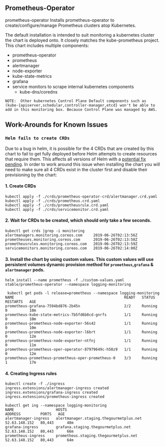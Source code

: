 ## Prometheus-Operator
prometheus-operator
Installs prometheus-operator to create/configure/manage Prometheus clusters atop Kubernetes. 

The default installation is intended to suit monitoring a kubernetes cluster the chart is deployed onto. It closely matches the kube-prometheus project. This chart includes multiple components:

* prometheus-operator
* prometheus
* alertmanager
* node-exporter
* kube-state-metrics
* grafana
* service monitors to scrape internal kubernetes components
   - kube-dns/coredns 

`NOTE:  Other kubernetes Control Plane Default components such as (kube-{apiserver,schedular,controller-manager,etcd} won't be able to add in this monitoring box. Because Control Plane was managed by AWS.`

## Work-Arounds for Known Issues 

### `Helm fails to create CRDs`

Due to a bug in helm, it is possible for the 4 CRDs that are created by this chart to fail to get fully deployed before Helm attempts to create resources that require them. This affects all versions of Helm with a [potential fix pending](https://github.com/helm/helm/pull/5112). In order to work around this issue when installing the chart you will need to make sure all 4 CRDs exist in the cluster first and disable their previsioning by the chart:

#### 1. Create CRDs
```
kubectl apply -f ./crds/prometheus-operator-crd/alertmanager.crd.yaml
kubectl apply -f ./crds/prometheus.crd.yaml
kubectl apply -f ./crds/prometheusrule.crd.yaml
kubectl apply -f ./crds/servicemonitor.crd.yaml
```
#### 2. Wait for CRDs to be created, which should only take a few seconds.
```
kubectl get crds |grep -i monitoring
alertmanagers.monitoring.coreos.com     2019-06-26T02:13:56Z
prometheuses.monitoring.coreos.com      2019-06-26T02:13:58Z
prometheusrules.monitoring.coreos.com   2019-06-26T02:13:59Z
servicemonitors.monitoring.coreos.com   2019-06-26T02:14:00Z
```

#### 3. Install the chart by using custom values. This custom values will use persistent volumes dynamic provision method for `prometheus`,`grafana` & `alertmanager` pods. 
```
helm install --name prometheus -f ./custom-values.yaml stable/prometheus-operator --namespace logging-monitoring
```
```
 kubectl get pods -l release=prometheus --namespace logging-monitoring
NAME                                                  READY   STATUS    RESTARTS   AGE
prometheus-grafana-7594bd876-2b45n                    2/2     Running   0          10m
prometheus-kube-state-metrics-7b5fd6b8cd-gnrfs        1/1     Running   0          10m
prometheus-prometheus-node-exporter-56s42             1/1     Running   0          10m
prometheus-prometheus-node-exporter-l6brt             1/1     Running   0          12m
prometheus-prometheus-node-exporter-ntfnj             1/1     Running   0          11m
prometheus-prometheus-oper-operator-87979649c-h58z9   1/1     Running   0          12m
prometheus-prometheus-prometheus-oper-prometheus-0    3/3     Running   1          17m

```
#### 4. Creating Ingress rules
```
kubectl create -f ./ingress
ingress.extensions/alertmanager-ingress created
ingress.extensions/grafana-ingress created
ingress.extensions/prometheus-ingress created
```
```
kubectl get ing --namespace logging-monitoring                       
NAME                   HOSTS                                     ADDRESS         PORTS   AGE
alertmanager-ingress   alertmanager.staging.thegourmetplus.net   52.63.148.152   80,443      48m
grafana-ingress        grafana.staging.thegourmetplus.net        52.63.148.152   80,443      66m
prometheus-ingress     prometheus.staging.thegourmetplus.net     52.63.148.152   80,443      64m
```
